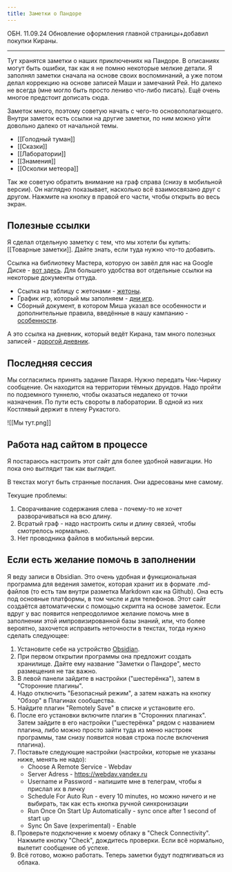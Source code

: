 ```yaml
---
title: Заметки о Пандоре
---
```


ОБН. 11.09.24 Обновление оформления главной страницы+добавил покупки Кираны.

---
Тут хранятся заметки о наших приключениях на Пандоре. В описаниях могут быть ошибки, так как я не помню некоторые мелкие детали. Я заполнял заметки сначала на основе своих воспоминаний, а уже потом делал коррекцию на основе записей Маши и замечаний Рей. Но далеко не всегда (мне могло быть просто лениво что-либо писать). Ещё очень многое предстоит дописать сюда.

Заметок много, поэтому советую начать с чего-то основополагающего. Внутри заметок есть ссылки на другие заметки, по ним можно уйти довольно далеко от начальной темы. 

- [[Голодный туман]]
- [[Сказки]]
- [[Лаборатории]]
- [[Знамения]]
- [[Осколки метеора]]

Так же советую обратить внимание на граф справа (снизу в мобильной версии). Он наглядно показывает, насколько всё взаимосвязано друг с другом. Нажмите на кнопку в правой его части, чтобы открыть во весь экран.
## Полезные ссылки

Я сделал отдельную заметку с тем, что мы хотели бы купить: [[Товарные заметки]]. Дайте знать, если туда нужно что-то добавить.

Ссылка на библиотеку Мастера, которую он завёл для нас на Google Диске - [вот здесь](https://drive.google.com/drive/folders/13XopvHQfjsbXzw2UkajbebmaQGuWXWa3?usp=sharing).
Для большего удобства вот отдельные ссылки на некоторые документы оттуда.
* Ссылка на таблицу с жетонами - [жетоны](https://docs.google.com/spreadsheets/d/1F3LRVit35QXHJJz55Fa64ZQycvFbkN-yaum6WLPOHvU/edit?usp=drivesdk).
* График игр, который мы заполняем - [дни игр](https://docs.google.com/spreadsheets/d/1U4VALIBFLojo0Qxu0yGbkr4VILgC8ozKn26Si_StOBs/edit?usp=drivesdk).
* Сборный документ, в котором Миша указал все особенности и дополнительные правила, введённые в нашу кампанию - [особенности](https://docs.google.com/document/d/1hNuv7Mxtmb9YDNyIjxpdYlhrIHkckHYi/edit?usp=drivesdk&ouid=101022088505209976396&rtpof=true&sd=true).

А это ссылка на дневник, который ведёт Кирана, там много полезных записей - [дорогой дневник](https://docs.google.com/presentation/d/1i4mPgJVHfyqAF6zGkZN-Uvk8XjKjWVL_TjmWCBL4INs/edit?usp=drivesdk).
## Последняя сессия

Мы согласились принять задание Пахаря. Нужно передать Чик-Чирику сообщение. Он находится на территории тёмных друидов. Надо пройти по подземного туннелю, чтобы оказаться недалеко от точки назначения. По пути есть свороты в лаборатории. В одной из них Костлявый держит в плену Рукастого.

![[Мы тут.png]]


## Работа над сайтом в процессе 

Я постараюсь настроить этот сайт для более удобной навигации. Но пока оно выглядит так как выглядит. 

В текстах могут быть странные послания. Они адресованы мне самому.

Текущие проблемы:
1) Сворачивание содержания слева - почему-то не хочет разворачиваться на всю длину.
2) Всратый граф - надо настроить силы и длину связей, чтобы смотрелось нормально.
3) Нет проводника файлов в мобильный версии.

## Если есть желание помочь в заполнении

Я веду записи в Obsidian. Это очень удобная и функциональная программа для ведения заметок, которая хранит их в формате .md-файлов (то есть там внутри разметка Markdown как на Github). Она есть под основные платформы, в том числе и для телефонов. Этот сайт создаётся автоматически с помощью скрипта на основе заметок. 
Если вдруг у вас появится непреодолимое желание помочь мне в заполнении этой импровизированной базы знаний, или, что более вероятно, захочется исправить неточности в текстах, тогда нужно сделать следующее:
1) Установите себе на устройство [Obsidian](https://obsidian.md/download).
2) При первом открытии программы она предложит создать хранилище. Дайте ему название "Заметки о Пандоре", место размещения не так важно.
3) В левой панели зайдите в настройки ("шестерёнка"), затем в "Сторонние плагины".
4) Надо отключить "Безопасный режим", а затем нажать на кнопку "Обзор" в Плагинах сообщества.
5) Найдите плагин "Remotely Save" в списке и установите его.
6) После его установки включите плагин в "Сторонних плагинах". Затем зайдите в его настройки ("шестерёнка" рядом с названием плагина, либо можно просто зайти туда из меню настроек программы, там снизу появится новая строка после включения плагина).
7) Поставьте следующие настройки (настройки, которые не указаны ниже, менять не надо):
   * Choose A Remote Service - Webdav
   * Server Adress - https://webdav.yandex.ru
   * Username и Password - напишите мне в телеграм, чтобы я прислал их в личку
   * Schedule For Auto Run - every 10 minutes, но можно ничего и не выбирать, так как есть кнопка ручной синхронизации
   * Run Once On Start Up Automatically - sync once after 1 second of start up
   * Sync On Save (experimental) - Enable
8) Проверьте подключение к моему облаку в "Check Connectivity". Нажмите кнопку "Check", дождитесь проверки. Если всё нормально, вылетит сообщение об успехе.
9) Всё готово, можно работать. Теперь заметки будут подтягиваться из облака.

